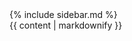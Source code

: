 <div id="page">
  <div id="page_contents" class="clearfix">
    <nav id="api_nav" class="col span_1_of_4">
      <div id="api_sections">
        {% include sidebar.md %}
      </div>
    </nav>
    <div class="col span_3_of_4">
      <div class="card">
        {{ content | markdownify }}
        <div class="clear_both large_bottom_margin"></div>
      </div>
    </div>
  </div>
</div>
